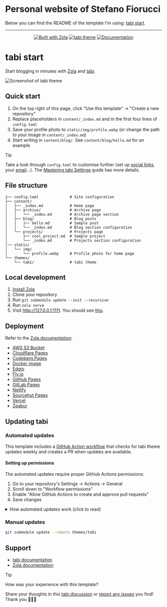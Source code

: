 # Personal website of Stefano Fiorucci

Below you can find the README of the template I'm using: [tabi start](https://github.com/welpo/tabi-start).

---

<p align="center">
    <a href="https://www.getzola.org/">
        <img src="https://img.shields.io/badge/powered_by-Zola-brightgreen?style=flat-square&labelColor=202b2d&color=087e96" alt="Built with Zola"></a>
    <a href="https://github.com/welpo/tabi">
        <img src="https://img.shields.io/badge/theme-tabi-0?style=flat-square&labelColor=202b2d&color=087e96" alt="tabi theme"></a>
    <a href="https://welpo.github.io/tabi/blog/mastering-tabi-settings/">
        <img src="https://img.shields.io/badge/docs-here-0?style=flat-square&labelColor=202b2d&color=087e96" alt="Documentation"></a>
</p>

# tabi start

Start blogging in minutes with [Zola](https://www.getzola.org/) and [tabi](https://github.com/welpo/tabi).

![Screenshot of tabi theme](https://cdn.jsdelivr.net/gh/welpo/tabi@main/light_dark_screenshot.png)

## Quick start

1. On the top right of this page, click "Use this template" → "Create a new repository"
2. Replace placeholders in `content/_index.md` and in the first four lines of `config.toml`
3. Save your profile photo to `static/img/profile.webp` (or change the path to your image in `content/_index.md`)
4. Start writing in `content/blog/`. See `content/blog/hello.md` for an example

> [!TIP]
> Take a look through `config.toml` to customise further (set up [social links](https://welpo.github.io/tabi/blog/mastering-tabi-settings/#social-media-icons), your [email](https://welpo.github.io/tabi/blog/mastering-tabi-settings/#encoded-email)…). The [Mastering tabi Settings](https://welpo.github.io/tabi/blog/mastering-tabi-settings/) guide has more details.

## File structure

```tree
├── config.toml              # Site configuration
├── content/
│   ├── _index.md            # Home page
│   ├── archive/             # Archive page
│   │   └── _index.md        # Archive page section
│   ├── blog/                # Blog posts
│   │   ├── hello.md         # Sample post
│   │   └── _index.md        # Blog section configuration
│   └── projects/            # Projects page
│       ├── cool_project.md  # Sample project
│       └── _index.md        # Projects section configuration
│── static/
│   └── img/
│       └── profile.webp     # Profile photo for home page
└── themes/
    └── tabi/                # tabi theme
```

## Local development

1. [Install Zola](https://www.getzola.org/documentation/getting-started/installation/)
2. Clone your repository
3. Run `git submodule update --init --recursive`
4. Run `zola serve`
5. Visit http://127.0.0.1:1111. You should see [this](https://tabi-start.pages.dev/).

## Deployment

Refer to the [Zola documentation](https://www.getzola.org/documentation/deployment/overview/):

- [AWS S3 Bucket](https://www.getzola.org/documentation/deployment/aws-s3/)
- [Cloudflare Pages](https://www.getzola.org/documentation/deployment/cloudflare-pages/)
- [Codeberg Pages](https://www.getzola.org/documentation/deployment/codeberg-pages/)
- [Docker image](https://www.getzola.org/documentation/deployment/docker-image/)
- [Edgio](https://www.getzola.org/documentation/deployment/edgio/)
- [Fly.io](https://www.getzola.org/documentation/deployment/flyio/)
- [GitHub Pages](https://www.getzola.org/documentation/deployment/github-pages/)
- [GitLab Pages](https://www.getzola.org/documentation/deployment/gitlab-pages/)
- [Netlify](https://www.getzola.org/documentation/deployment/netlify/)
- [Sourcehut Pages](https://www.getzola.org/documentation/deployment/sourcehut/)
- [Vercel](https://www.getzola.org/documentation/deployment/vercel/)
- [Zeabur](https://www.getzola.org/documentation/deployment/zeabur/)

## Updating tabi

### Automated updates

This template includes a [GitHub Action workflow](https://github.com/welpo/tabi-start/blob/main/.github/workflows/update-tabi.yml) that checks for tabi theme updates weekly and creates a PR when updates are available.

#### Setting up permissions

The automated updates require proper GitHub Actions permissions:

1. Go to your repository's Settings → Actions → General
2. Scroll down to "Workflow permissions"
3. Enable "Allow GitHub Actions to create and approve pull requests"
4. Save changes

<details>
<summary>How automated updates work (click to read)</summary>

- Every Monday at midnight (UTC), the workflow checks for new tabi versions
- If an update is found, it creates a PR with:
  - Detailed changelog
  - Links to relevant commits and PRs
  - The exact changes being made
- It runs the Test build workflow. If the build fails, you'll receive an email notification. **Verify the site works locally before merging the PR**
- You can review and merge these updates at your convenience

</details>

### Manual updates

```bash
git submodule update --remote themes/tabi
```

## Support

- [tabi documentation](https://welpo.github.io/tabi/)
- [Zola documentation](https://www.getzola.org/documentation/getting-started/overview/)

> [!TIP]
> How was your experience with this template?
>
> Share your thoughts in this [tabi discussion](https://github.com/welpo/tabi/discussions/440) or [report any issues](https://github.com/welpo/tabi/issues/new?&labels=bug&template=2_bug_report.yml) you find! Thank you 🙇🏼‍♂️
